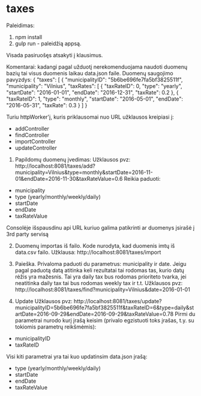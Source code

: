 # taxes


Paleidimas:
1. npm install
2. gulp run - paleidžią appsą.

Visada pasiruošęs atsakyti į klausimus.

Komentarai:
kadangi pagal užduotį nerekomenduojama naudoti duomenų bazių tai visus duomenis laikau data.json faile.
Duomenų saugojimo pavyzdys:
{
  "taxes": [
    {
      "municipalityID": "5b6be696fe7fa5bf3825511f",
      "municipality": "Vilnius",
      "taxRates": [
        {
          "taxRateID": 0,
          "type": "yearly",
          "startDate": "2016-01-01",
          "endDate": "2016-12-31",
          "taxRate": 0.2
        },
        {
          "taxRateID": 1,
          "type": "monthly",
          "startDate": "2016-05-01",
          "endDate": "2016-05-31",
          "taxRate": 0.3
        }
    ]
}

Turiu httpWorker'į, kuris priklausomai nuo URL užklausos kreipiasi į:
- addController
- findController
- importController
- updateController

1. Papildomų duomenų įvedimas:
Užklausos pvz:
http://localhost:8081/taxes/add?municipality=Vilnius&type=monthly&startDate=2016-11-01&endDate=2016-11-30&taxRateValue=0.6
Reikia paduoti:
- municipality
- type (yearly/monthly/weekly/daily)
- startDate
- endDate
- taxRateValue

Consolėje išspausdinu api URL kuriuo galima patikrinti ar duomenys įsirašė į 3rd party servisą

2. Duomenų importas iš failo. Kode nurodyta, kad duomenis imtų iš data.csv failo.
Užklausa:
http://localhost:8081/taxes/import

3. Paieška. Privaloma paduoti du parametrus: municipality ir date. Jeigu pagal paduotą datą atitinka keli rezultatai tai rodomas tas, kurio datų rėžis yra mažesnis. Tai yra daily tax bus rodomas prioriteto tvarka, jei neatitinka daily tax tai bus rodomas weekly tax ir t.t.
Užklausos pvz:
http://localhost:8081/taxes/find?municipality=Vilnius&date=2016-01-01

4. Update
Užklausos pvz:
http://localhost:8081/taxes/update?municipalityID=5b6be696fe7fa5bf3825511f&taxRateID=6&type=daily&startDate=2016-09-29&endDate=2016-09-29&taxRateValue=0.78
Pirmi du parametrai nurodo kurį įrašą keisim (privalo egzistuoti toks įrašas, t.y. su tokiomis parametrų reikšmėmis):
- municipalityID
- taxRateID

Visi kiti parametrai yra tai kuo updatinsim data.json įrašą:
- type (yearly/monthly/weekly/daily)
- startDate
- endDate
- taxRateValue
